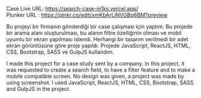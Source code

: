 Case Live URL:  https://search-case-m1ks.vercel.app/ <br>
Plunker URL : https://plnkr.co/edit/xmKbArLiNVGBp6BM?preview


Bu projeyi bir firmanın gönderdiği bir case çalışması için yaptım. Bu projede bir arama alanı oluşturulması, bu alanın filtre özelliğinin olması ve mobil uyumlu bir ekran yapılması istendi. Herhangi bir tasarım verilmedi bir adet ekran görüntüsüne göre proje yapıldı.
Projede JavaScript, ReactJS, HTML, CSS, Bootstrap, SASS ve GulpJS kullandım. 

I made this project for a case study sent by a company. In this project, it was requested to create a search field, to have a filter feature and to make a mobile compatible screen. No design was given, a project was made by using screenshot.
I used JavaScript, ReactJS, HTML, CSS, Bootstrap, SASS and GulpJS in the project.

